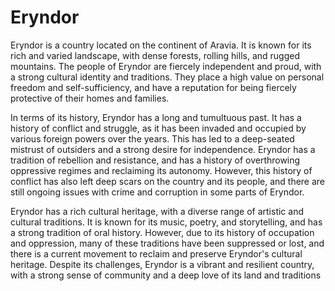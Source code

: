 # Eryndor

Eryndor is a country located on the continent of Aravia. It is known for its rich and varied landscape, with dense forests, rolling hills, and rugged mountains. The people of Eryndor are fiercely independent and proud, with a strong cultural identity and traditions. They place a high value on personal freedom and self-sufficiency, and have a reputation for being fiercely protective of their homes and families.

In terms of its history, Eryndor has a long and tumultuous past. It has a history of conflict and struggle, as it has been invaded and occupied by various foreign powers over the years. This has led to a deep-seated mistrust of outsiders and a strong desire for independence. Eryndor has a tradition of rebellion and resistance, and has a history of overthrowing oppressive regimes and reclaiming its autonomy. However, this history of conflict has also left deep scars on the country and its people, and there are still ongoing issues with crime and corruption in some parts of Eryndor.

Eryndor has a rich cultural heritage, with a diverse range of artistic and cultural traditions. It is known for its music, poetry, and storytelling, and has a strong tradition of oral history. However, due to its history of occupation and oppression, many of these traditions have been suppressed or lost, and there is a current movement to reclaim and preserve Eryndor's cultural heritage. Despite its challenges, Eryndor is a vibrant and resilient country, with a strong sense of community and a deep love of its land and traditions